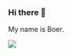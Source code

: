 ### Hi there 👋
My name is Boer. 

<!--
[![trophy](https://github-profile-trophy.vercel.app/?username=boerz-coding&column=7)](https://github.com/boerz-coding)
-->

<!--
<img align="center" src="https://github-readme-stats.vercel.app/api?username=boerz-coding&show_icons=true&hide_border=true" />
-->

![](https://komarev.com/ghpvc/?username=boerz-coding&color=brightgreen)

<!--
**boerz-coding/boerz-coding** is a ✨ _special_ ✨ repository because its `README.md` (this file) appears on your GitHub profile.

Here are some ideas to get you started:

- 🔭 I’m currently working on ...
- 🌱 I’m currently learning ...
- 👯 I’m looking to collaborate on ...
- 🤔 I’m looking for help with ...
- 💬 Ask me about ...
- 📫 How to reach me: ...
- 😄 Pronouns: ...
- ⚡ Fun fact: ...
-->

